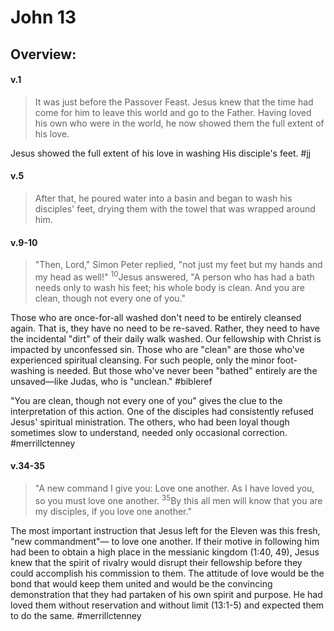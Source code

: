 # John 13

## Overview:


#### v.1
>It was just before the Passover Feast. Jesus knew that the time had come for him to leave this world and go to the Father. Having loved his own who were in the world, he now showed them the full extent of his love.

Jesus showed the full extent of his love in washing His disciple's feet. 
#jj 

#### v.5
>After that, he poured water into a basin and began to wash his disciples' feet, drying them with the towel that was wrapped around him.

#### v.9-10
>"Then, Lord," Simon Peter replied, "not just my feet but my hands and my head as well!" <sup>10</sup>Jesus answered, "A person who has had a bath needs only to wash his feet; his whole body is clean. And you are clean, though not every one of you."

Those who are once-for-all washed don't need to be entirely cleansed again. That is, they have no need to be re-saved. Rather, they need to have the incidental "dirt" of their daily walk washed. Our fellowship with Christ is impacted by unconfessed sin. Those who are "clean" are those who've experienced spiritual cleansing. For such people, only the minor foot-washing is needed. But those who've never been "bathed" entirely are the unsaved—like Judas, who is "unclean."
#bibleref 

"You are clean, though not every one of you" gives the clue to the interpretation of this action. One of the disciples had consistently refused Jesus' spiritual ministration. The others, who had been loyal though sometimes slow to understand, needed only occasional correction.
#merrillctenney 

#### v.34-35
>"A new command I give you: Love one another. As I have loved you, so you must love one another. <sup>35</sup>By this all men will know that you are my disciples, if you love one another."

The most important instruction that Jesus left for the Eleven was this fresh, "new commandment"— to love one another. If their motive in following him had been to obtain a high place in the messianic kingdom (1:40, 49), Jesus knew that the spirit of rivalry would disrupt their fellowship before they could accomplish his commission to them. The attitude of love would be the bond that would keep them united and would be the convincing demonstration that they had partaken of his own spirit and purpose. He had loved them without reservation and without limit (13:1-5) and expected them to do the same.
#merrillctenney 

